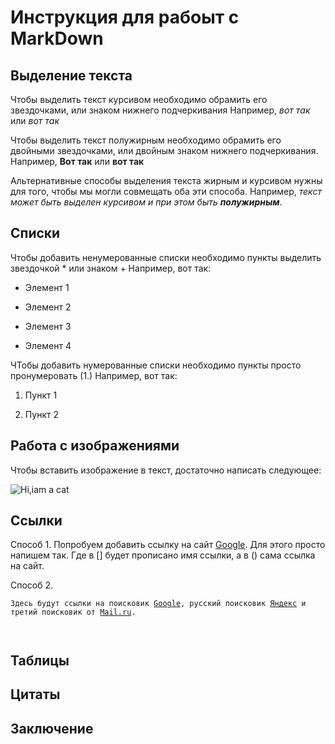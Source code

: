 # Инструкция для рабоыт с MarkDown



## Выделение текста
Чтобы выделить текст курсивом необходимо обрамить его звездочками, или знаком нижнего подчеркивания Например, *вот так* или _вот так_

Чтобы выделить текст полужирным необходимо обрамить его двойными звездочками, или двойным знаком нижнего подчеркивания. Например, **Вот так** или __вот так__

Альтернативные способы выделения текста жирным и курсивом нужны для того, чтобы мы могли совмещать оба эти способа. Например, _текст может быть выделен курсивом и при этом быть **полужирным**_.


## Списки
Чтобы добавить ненумерованные списки необходимо пункты выделить звездочкой * или знаком +
Например, вот так:

* Элемент 1

* Элемент 2

* Элемент 3

+ Элемент 4

ЧТобы добавить нумерованные списки необходимо пункты просто пронумеровать (1.)
Например, вот так:

1. Пункт 1

2. Пункт 2



## Работа с изображениями
Чтобы вставить изображение в текст, достаточно написать следующее:

![Hi,iam a cat](teftelka.jpg)



## Ссылки
 
Способ 1. Попробуем добавить ссылку на сайт  [Google](https://google.com). Для этого просто напишем так. Где в [] будет прописано имя ссылки, а в () сама ссылка на сайт.

Способ 2. 

<code>Здесь будут ссылки на поисковик [Google][1], русский поисковик
[Яндекс][2] и третий поисковик от [Mail.ru][3].

[1]: http://google.com/        "Google"
[2]: http://yandex.ru/  "Яндекс"
[3]: http://mail.ru/    "mail.ru"
</code>


## Таблицы

## Цитаты

## Заключение
